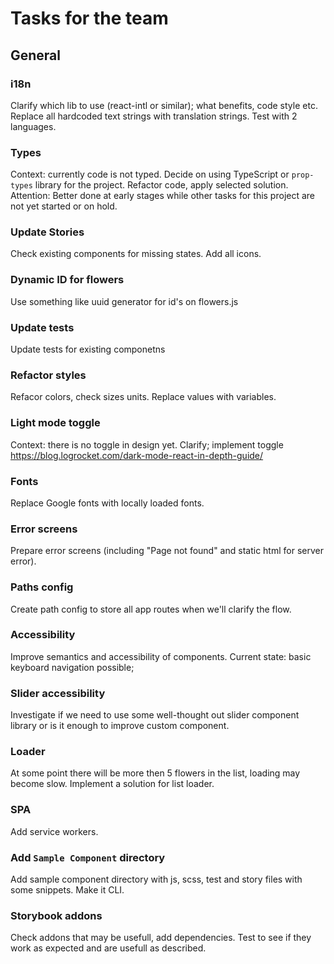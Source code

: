 # Tasks for the team

## General

### i18n

Clarify which lib to use (react-intl or similar); what benefits, code style etc.
Replace all hardcoded text strings with translation strings. Test with 2 languages.

### Types

Context: currently code is not typed. Decide on using TypeScript or `prop-types` library for the project. Refactor code, apply selected solution.
Attention: Better done at early stages while other tasks for this project are not yet started or on hold.

### Update Stories

Check existing components for missing states. Add all icons.

### Dynamic ID for flowers

Use something like uuid generator for id's on flowers.js

### Update tests

Update tests for existing componetns

### Refactor styles

Refacor colors, check sizes units. Replace values with variables.

### Light mode toggle

Context: there is no toggle in design yet. Clarify; implement toggle
<https://blog.logrocket.com/dark-mode-react-in-depth-guide/>

### Fonts

Replace Google fonts with locally loaded fonts.

### Error screens

Prepare error screens (including "Page not found" and static html for server error).

### Paths config

Create path config to store all app routes when we'll clarify the flow.

### Accessibility

Improve semantics and accessibility of components.
Current state: basic keyboard navigation possible;

### Slider accessibility

Investigate if we need to use some well-thought out slider component library or is it enough to improve custom component.

### Loader

At some point there will be more then 5 flowers in the list, loading may become slow. Implement a solution for list loader.

### SPA

Add service workers.

### Add `Sample Component` directory

Add sample component directory with js, scss, test and story files with some snippets. Make it CLI.

### Storybook addons

Check addons that may be usefull, add dependencies. Test to see if they work as expected and are usefull as described.
